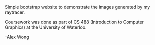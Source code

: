 Simple bootstrap website to demonstrate the images generated by my raytracer.

Coursework was done as part of CS 488 (Introduction to Computer Graphics) at the University of Waterloo.

-Alex Wong